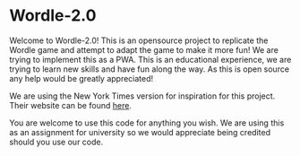 # Wordle-2.0

Welcome to Wordle-2.0! This is an opensource project to replicate the Wordle game and attempt to adapt the game to make it more fun! We are trying to implement this as a PWA. This is an educational experience, we are trying to learn new skills and have fun along the way. As this is open source any help would be greatly appreciated!

We are using the New York Times version for inspiration for this project. Their website can be found [here](https://www.nytimes.com/games/wordle/index.html?mibextid=uc01c0).

You are welcome to use this code for anything you wish. We are using this as an assignment for university so we would appreciate being credited should you use our code.
